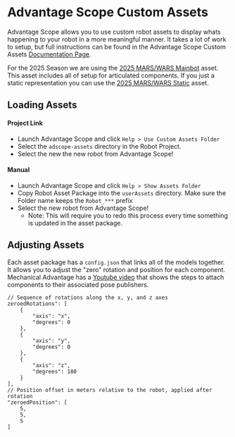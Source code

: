 # Advantage Scope Custom Assets
Advantage Scope allows you to use custom robot assets to display whats happening to your robot in a more meaningful manner. It takes a lot of work to setup, but full instructions can be found in the Advantage Scope Custom Assets [Documentation Page](https://docs.advantagescope.org/more-features/custom-assets#overview).

For the 2025 Season we are using the [2025 MARS/WARS Mainbot](/layouts/adscope-assets/Robot_2025_Mainbot/config.json) asset. This asset includes all of setup for articulated components. If you just a static representation you can use the [2025 MARS/WARS Static]() asset.

## Loading Assets
#### Project Link
- Launch Advantage Scope and click `Help > Use Custom Assets Folder`
- Select the `adscope-assets` directory in the Robot Project.
- Select the new the new robot from Advantage Scope!
#### Manual
- Launch Advantage Scope and click `Help > Show Assets Folder`
- Copy Robot Asset Package into the `userAssets` directory. Make sure the Folder name keeps the `Robot_***` prefix
- Select the new robot from Advantage Scope!
    - Note: This will require you to redo this process every time something is updated in the asset package.

## Adjusting Assets
Each asset package has a `config.json` that links all of the models together. It allows you to adjust the "zero" rotation and position for each component. Mechanical Advantage has a [Youtube video](https://www.youtube.com/watch?v=unX1PsPi0VA&t=173s&ab_channel=LittletonRobotics) that shows the steps to attach components to their associated pose publishers.
```
// Sequence of rotations along the x, y, and z axes
zeroedRotations": [
    {
        "axis": "x",
        "degrees": 0
    },
    {
        "axis": "y",
        "degrees": 0
    },
    {
        "axis": "z",
        "degrees": 180
    }
],
// Position offset in meters relative to the robot, applied after rotation
"zeroedPosition": [
    5,
    5,
    5
]
```
